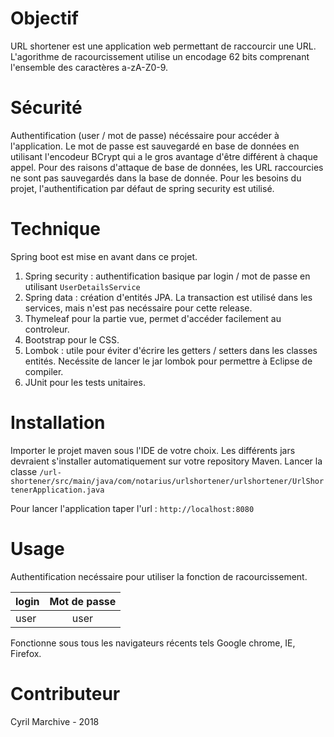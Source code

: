 # Objectif

URL shortener est une application web permettant de raccourcir une URL. L'agorithme de racourcissement utilise un encodage 62 bits comprenant l'ensemble des caractères a-zA-Z0-9.

# Sécurité
Authentification (user / mot de passe) nécéssaire pour accéder à l'application. Le mot de passe est sauvegardé en base de données en utilisant l'encodeur BCrypt qui a le gros avantage d'être différent à chaque appel.
Pour des raisons d'attaque de base de données, les URL raccourcies ne sont pas sauvegardés dans la base de donnée.
Pour les besoins du projet, l'authentification par défaut de spring security est utilisé.

# Technique

Spring boot est mise en avant dans ce projet.
1. Spring security : authentification basique par login / mot de passe en utilisant `UserDetailsService`
2. Spring data : création d'entités JPA. La transaction est utilisé dans les services, mais n'est pas necéssaire pour cette release.
3. Thymeleaf pour la partie vue, permet d'accéder facilement au controleur.
4. Bootstrap pour le CSS.
5. Lombok : utile pour éviter d'écrire les getters / setters dans les classes entités. Necéssite de lancer le jar lombok pour permettre à Eclipse de compiler.
6. JUnit pour les tests unitaires.

# Installation

Importer le projet maven sous l'IDE de votre choix. Les différents jars devraient s'installer automatiquement sur votre repository Maven.
Lancer la classe `/url-shortener/src/main/java/com/notarius/urlshortener/urlshortener/UrlShortenerApplication.java`

Pour lancer l'application taper l'url : `http://localhost:8080`

# Usage

Authentification necéssaire pour utiliser la fonction de racourcissement.

| login | Mot de passe |
| ----- | :----------: |
| user  | user         |

Fonctionne sous tous les navigateurs récents tels Google chrome, IE, Firefox.

# Contributeur

Cyril Marchive - 2018
